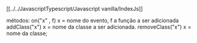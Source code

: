 [[../../JavascriptTypescript/Javascript vanilla/IndexJs]]

métodos:
    on("x" , f)  x = nome do evento, f a função a ser adicionada
    addClass("x") x = nome da classe a ser adicionada.
    removeClass("x") x = nome da classe;